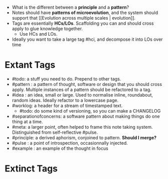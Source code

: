 + What is the different between a **principle** and a **pattern**?
+ Notes should have **patterns of microevolution**, and the system should support that [[Evolution across multiple scales | evolution]]. 
+ Tags are essentially **HCs/LOs**. Scaffolding you can and should cross apply to glue knowledge together. 
	+ Use HCs and LOs. 
+ Ideally you want to take a large tag #hci, and decompose it into LOs over time

# Extant Tags
+ #todo: a stuff you need to do. Prepend to other tags. 
+ #pattern : a pattern of thought, software or design that you should cross apply. Multiple instances of a pattern should be refactored to a tag.
+ #idea : an idea, small or large. Used to normalise inline, roundabout, random ideas. Ideally refactor to a lowercase page. 
+ #worklog: a header for a stream of timestamped text. 
	+ #todo: do some kind of versioning, so you can make a CHANGELOG
+ #separationofconcerns: a software pattern about making things do one thing at a time. 
+ #meta: a larger point, often helped to frame this note taking system. Distinguished from self-reflective #pulse. 
+ #principle: a derived aphorism, conjoined to pattern. **Should I merge?** 
+ #pulse : a point of introspection, occasionnally injected. 
+ #example : an example of the thought in focus


# Extinct Tags